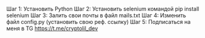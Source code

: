Шаг 1: Установить Python
Шаг 2: Установить selenium командой pip install selenium
Шаг 3: Залить свои почты в файл mails.txt
Шаг 4: Изменить файл config.py (установить свою реф. ссылку) 
Шаг 5: Подписаться на меня в TG https://t.me/cryptolil_dev
